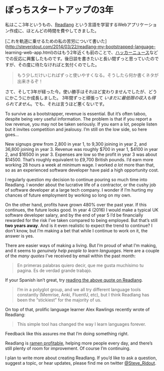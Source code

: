 # ぼっちスタートアップの3年

私はここ3年というもの、[Readlang](http://readlang.com) という言語を学習するWebアプリケーション作成に、ほとんどの時間を費やしてきました。

[これを軌道に乗せるための私の苦労について書いた](http://steveridout.com/2014/03/22/readlang-my-bootstrapped-language-
learning-web-app.html)のはもう2年近くも前のことで、[ハッカーニュース](https://news.ycombinator.com/item?id=7450519)などでの反応に興奮したものです。後日談を書きたいと長い間ずっと思っていたのですが、その度に待たなければと気付くのでした。

> もう少しだけいじればずっと使いやすくなる。そうしたら何か書くネタが出来きるぞ！

さて、そして3年が経った今。使い勝手はそれほど変わりませんでしたが、どうにかこうにか成長しました。
3年間ずっと頑張って _いまだに最低限の収入も得られてません_。でも、それは言うほど悪くないです。

To survive as a bootstrapper, revenue is essential. But it’s often taboo,
despite being very useful information. The problem is that if you report a low
revenue, you may not be taken seriously. If you earn a lot, people listen but
it invites competition and jealousy. I’m still on the low side, so here goes…

New signups grew from 2,800 in year 1, to 9,300 joining in year 2, and 36,800
joining in year 3. Revenue was roughly $700 in year 1, $4100 in year 2, and
$16500 in year 3. Expenses are low so the profit in year 3 was about $14500.
That’s roughly equivalent to £9,700 British pounds. I’d earn more working 28
hours a week at minimum wage. I worked _a lot_ more than that, so as an
experienced software developer have paid a high opportunity cost.

I regularly question my decision to continue pouring so much time into
Readlang. I wonder about the lucrative life of a contractor, or the cushy job
of software developer at a large tech company. I wonder if I’m hurting my
chances of future employment by working so long on my own.

On the other hand, profits have grown 480% over the past year. If this
continues, the future looks good. In year 4 (2016) I would make a typical UK
software developer salary, and by the end of year 5 I’d be financially
rewarded for the risk I’ve taken compared to being employed. But that’s still
**two years away**. And is it even realistic to expect the trend to continue?
I don’t know, but I’m making a bet that while I continue to work on it, the
answer is yes.

There are easier ways of making a living. But I’m proud of what I’m making,
and it seems to _genuinely help people to learn languages_. Here are a couple
of the _many quotes_ I’ve received by email within the past month:

> En primeras palabras quiero decir, que me gusta muchísimo tu pagina. Es de
verdad grande trabajo.

If your Spanish isn’t great, try [reading the above quote on
Readlang](http://readlang.com/library/568a5501ddb6ae5b165d2c33).

> I’m in a polyglot group, and we all try different language tools constantly
(Memrise, Anki, FluentU, etc), but I think Readlang has been the “stickiest”
for the majority of us.

On top of that, prolific language learner Alex Rawlings recently wrote of
Readlang:

> This simple tool has changed the way I learn languages forever.

Feedback like this assures me that I’m doing something right.

Readlang is [ramen
profitable](http://www.paulgraham.com/ramenprofitable.html), helping more
people every day, and there’s still plenty of room for improvement. Of course
I’m continuing.

I plan to write more about creating Readlang. If you’d like to ask a question,
suggest a topic, or hear updates, please find me on twitter
[@Steve_Ridout](https://twitter.com/Steve_Ridout).
